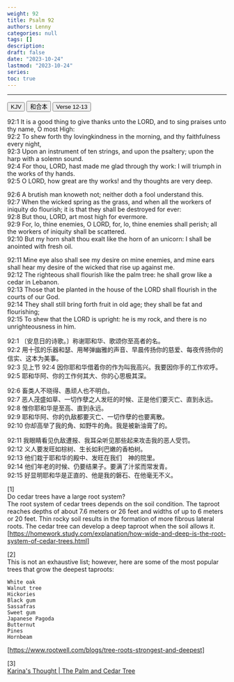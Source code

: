 ```yaml
---
weight: 92
title: Psalm 92
authors: Lenny
categories: null
tags: []
description: 
draft: false
date: "2023-10-24"
lastmod: "2023-10-24"
series: 
toc: true
---
```


<!--more-->
---

<!-- Tab links -->

<div class="tab">
  <button class="tablinks active" onclick="tablabel(event, 'english')">KJV</button>
  <button class="tablinks" onclick="tablabel(event, 'chinese')">和合本</button>
  <button class="tablinks" onclick="tablabel(event, 'note')">Verse 12-13</button>
</div>

<!-- Tab content -->
<div id="english" class="tabcontent" style="display:block">

92:1 It is a good thing to give thanks unto the LORD, and to sing praises unto thy name, O most High:  
92:2 To shew forth thy lovingkindness in the morning, and thy faithfulness every night,  
92:3 Upon an instrument of ten strings, and upon the psaltery; upon the harp with a solemn sound.  
92:4 For thou, LORD, hast made me glad through thy work: I will triumph in the works of thy hands.  
92:5 O LORD, how great are thy works! and thy thoughts are very deep.  

92:6 A brutish man knoweth not; neither doth a fool understand this.  
92:7 When the wicked spring as the grass, and when all the workers of iniquity do flourish; it is that they shall be destroyed for ever:  
92:8 But thou, LORD, art most high for evermore.  
92:9 For, lo, thine enemies, O LORD, for, lo, thine enemies shall perish; all the workers of iniquity shall be scattered.  
92:10 But my horn shalt thou exalt like the horn of an unicorn: I shall be anointed with fresh oil.  

92:11 Mine eye also shall see my desire on mine enemies, and mine ears shall hear my desire of the wicked that rise up against me.  
92:12 The righteous shall flourish like the palm tree: he shall grow like a cedar in Lebanon.  
92:13 Those that be planted in the house of the LORD shall flourish in the courts of our God.  
92:14 They shall still bring forth fruit in old age; they shall be fat and flourishing;  
92:15 To shew that the LORD is upright: he is my rock, and there is no unrighteousness in him.  
</div>

<div id="chinese" class="tabcontent">

92:1 〔安息日的诗歌。〕称谢耶和华、歌颂你至高者的名。  
92:2 用十弦的乐器和瑟、用琴弹幽雅的声音、早晨传扬你的慈爱、每夜传扬你的信实、这本为美事。  
92:3 见上节
92:4 因你耶和华借着你的作为叫我高兴。我要因你手的工作欢呼。  
92:5 耶和华阿、你的工作何其大、你的心思极其深。  

92:6 畜类人不晓得、愚顽人也不明白。  
92:7 恶人茂盛如草、一切作孽之人发旺的时候、正是他们要灭亡、直到永远。  
92:8 惟你耶和华是至高、直到永远。  
92:9 耶和华阿、你的仇敌都要灭亡、一切作孽的也要离散。  
92:10 你却高举了我的角、如野牛的角。我是被新油膏了的。  

92:11 我眼睛看见仇敌遭报、我耳朵听见那些起来攻击我的恶人受罚。  
92:12 义人要发旺如棕树、生长如利巴嫩的香柏树。  
92:13 他们栽于耶和华的殿中、发旺在我们　神的院里。  
92:14 他们年老的时候、仍要结果子。要满了汁浆而常发青。  
92:15 好显明耶和华是正直的、他是我的磐石、在他毫无不义。  
</div>

<div id="note" class="tabcontent">

[1]  
Do cedar trees have a large root system?  
The root system of cedar trees depends on the soil condition. The taproot reaches depths of about 7.6 meters or 26 feet and widths of up to 6 meters or 20 feet. Thin rocky soil results in the formation of more fibrous lateral roots. The cedar tree can develop a deep taproot when the soil allows it.  
[https://homework.study.com/explanation/how-wide-and-deep-is-the-root-system-of-cedar-trees.html]

[2]  
This is not an exhaustive list; however, here are some of the most popular trees that grow the deepest taproots:  

    White oak  
    Walnut tree  
    Hickories  
    Black gum  
    Sassafras  
    Sweet gum  
    Japanese Pagoda  
    Butternut  
    Pines  
    Hornbeam  
[https://www.rootwell.com/blogs/tree-roots-strongest-and-deepest]

[3]  
<a href = "https://karinasussanto.wordpress.com/2015/03/07/the-palm-and-cedar-tree/" target="_blank" rel="noopener noreferrer">Karina's Thought | The Palm and Cedar Tree</a>



</div>
